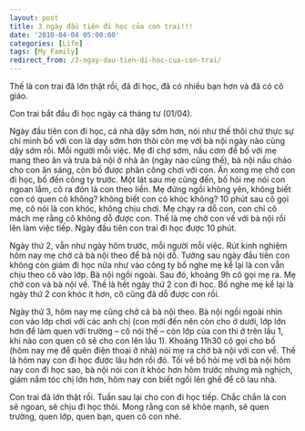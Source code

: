```yaml
---
layout: post
title: 3 ngày đầu tiên đi học của con trai!!!
date: '2010-04-04 05:00:00'
categories: [Life]
tags: [My Family]
redirect_from: /3-ngay-dau-tien-di-hoc-cua-con-trai/
---
```


Thế là con trai đã lớn thật rồi, đã đi học, đã có nhiều bạn hơn và đã có cô giáo.

Con trai  bắt đầu đi học ngày cá tháng tư (01/04).

Ngày đầu tiên con đi học, cả nhà dậy sớm hơn, nói như thế thôi chứ thực sự chỉ mình bố với con là dạy sớm hơn thôi còn mẹ với bà nội ngày nào cũng dậy sớm rồi. Mỗi người mỗi việc. Mẹ đi chợ sớm, nấu cơm để bố với mẹ mang theo ăn và trưa bà nội ở nhà ăn (ngày nào cũng thế), bà nội nấu cháo cho con ăn sáng, còn bố được phân công chơi với con. Ăn xong mẹ chở con đi học, bố đến công ty trước. Một lát sau mẹ cũng đến, bố hỏi mẹ nói con ngoan lắm, cô ra đón là con theo liền. Mẹ đứng ngồi không yên, không biết con có quen cô không? không biết con có khóc không? 10 phút sau cô gọi mẹ, cô nói là con khóc, không chịu chơi. Mẹ chạy ra dỗ con, con chỉ cô mách mẹ rằng cô không dỗ được con. Thế là mẹ chở con về với bà nội rồi lên làm việc tiếp. Ngày đầu tiên con trai đi học được 10 phút.

Ngày thứ 2, vẫn như ngày hôm trước, mỗi người mỗi việc. Rút kinh nghiệm hôm nay mẹ chở cả bà nội theo để bà nội dỗ. Tưởng sau ngày đầu tiên con không còn giám đi học nữa như vào công ty bố nghe mẹ kể lại là con vẫn chịu theo cô vào lớp. Bà nội ngồi ngoài. Sau đó, khoảng 9h cô gọi mẹ ra. Mẹ chở con và bà nội về. Thế là hết ngày thứ 2 con đi học. Bố nghe mẹ kể lại là ngày thứ 2 con khóc ít hơn, cô cũng đã dỗ được con rồi.

Ngày thứ 3, hôm nay mẹ cũng chở cả bà nội theo. Bà nội ngồi ngoài nhìn con vào lớp chơi với các anh chị (con mới đến nên còn cho ở dưới, lớp lớn hơn để làm quen với trường – cô nói thế – còn lớp của con thì ở trên lầu 1, khi nào con quen cô sẽ cho con lên lầu 1). Khoảng 11h30 cô gọi cho bố (hôm nay mẹ để quên điện thoại ở nhà) nói mẹ ra chở bà nội với con về. Thế là hôm nay con đi học được lâu hơn rồi đó. Tối về bố hỏi mẹ với bà nội hôm nay con đi học sao, bà nội nói con ít khóc hơn hôm trước nhưng mà nghịch, giám nắm tóc chị lớn hơn, hôm nay con biết ngồi lên ghế để cô lau nhà.

Con trai đã lớn thật rồi. Tuần sau lại cho con đi học tiếp. Chắc chắn là con sẽ ngoan, sẽ chịu đi học thôi. Mong rằng con sẽ khỏe mạnh, sẽ quen trường, quen lớp, quen bạn, quen cô con nhé.